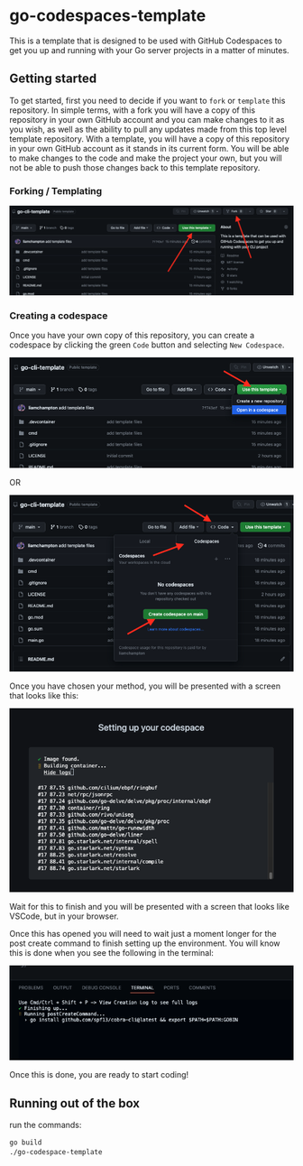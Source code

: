 # go-codespaces-template
This is a template that is designed to be used with GitHub Codespaces to get you up and running with your Go server projects in a matter of minutes.

## Getting started

To get started, first you need to decide if you want to `fork` or `template` this repository. In simple terms, with a fork you will have a copy of this repository in your own GitHub account and you can make changes to it as you wish, as well as the ability to pull any updates made from this top level template repository. With a template, you will have a copy of this repository in your own GitHub account as it stands in its current form. You will be able to make changes to the code and make the project your own, but you will not be able to push those changes back to this template repository.

### Forking / Templating

![Forking or templating](./assets/fork-or-template.png)

### Creating a codespace

Once you have your own copy of this repository, you can create a codespace by clicking the green `Code` button and selecting `New Codespace`.

![Template codespace](./assets/template-button.png)

OR

![Codeing codespace](./assets/code-button.png)

Once you have chosen your method, you will be presented with a screen that looks like this:

![Codespace creation](./assets/codespace-setup.png)

Wait for this to finish and you will be presented with a screen that looks like VSCode, but in your browser.

Once this has opened you will need to wait just a moment longer for the post create command to finish setting up the environment. You will know this is done when you see the following in the terminal:

![Post create command](./assets/post-create-command.png)

Once this is done, you are ready to start coding!

## Running out of the box
run the commands:

```bash
go build
./go-codespace-template
```
